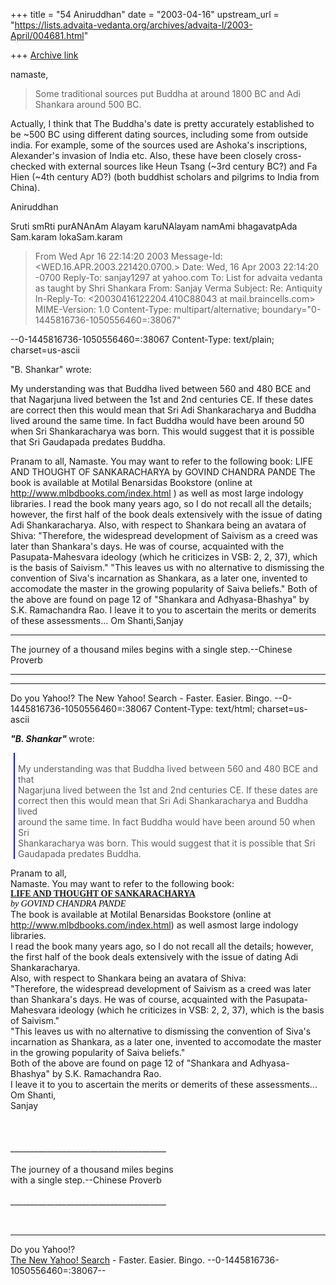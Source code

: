+++
title = "54 Aniruddhan"
date = "2003-04-16"
upstream_url = "https://lists.advaita-vedanta.org/archives/advaita-l/2003-April/004681.html"

+++
[Archive link](https://lists.advaita-vedanta.org/archives/advaita-l/2003-April/004681.html)

namaste,

>Some traditional sources put Buddha at around 1800 BC
>and Adi Shankara around 500 BC.

Actually, I think that The Buddha's date is pretty accurately established
to be ~500 BC using different dating sources, including some from outside
india. For example, some of the sources used are Ashoka's inscriptions,
Alexander's invasion of India etc. Also, these have been closely cross-
checked with external sources like Heun Tsang (~3rd century BC?) and Fa
Hien (~4th century AD?) (both buddhist scholars and pilgrims to India from
China).

Aniruddhan

Sruti smRti purANAnAm Alayam karuNAlayam
namAmi bhagavatpAda Sam.karam lokaSam.karam

>From  Wed Apr 16 22:14:20 2003
Message-Id: <WED.16.APR.2003.221420.0700.>
Date: Wed, 16 Apr 2003 22:14:20 -0700
Reply-To: sanjay1297 at yahoo.com
To: List for advaita vedanta as taught by Shri Shankara
        <ADVAITA-L at LISTS.ADVAITA-VEDANTA.ORG>
From: Sanjay Verma <sanjay1297 at YAHOO.COM>
Subject: Re: Antiquity
In-Reply-To: <20030416122204.410C88043 at mail.braincells.com>
MIME-Version: 1.0
Content-Type: multipart/alternative; boundary="0-1445816736-1050556460=:38067"

--0-1445816736-1050556460=:38067
Content-Type: text/plain; charset=us-ascii

"B. Shankar" <ShankarPll at AOL.COM> wrote:

My understanding was that Buddha lived between 560 and 480 BCE and that
Nagarjuna lived between the 1st and 2nd centuries CE. If these dates are
correct then this would mean that Sri Adi Shankaracharya and Buddha lived
around the same time. In fact Buddha would have been around 50 when Sri
Shankaracharya was born. This would suggest that it is possible that Sri
Gaudapada predates Buddha.

  Pranam to all, Namaste. You may want to refer to the following book: LIFE AND THOUGHT OF SANKARACHARYA
by GOVIND CHANDRA PANDE
The book is available at Motilal Benarsidas Bookstore (online at http://www.mlbdbooks.com/index.html ) as well as most large indology libraries. I read the book many years ago, so I do not recall all the details; however, the first half of the book deals extensively with the issue of dating Adi Shankaracharya. Also, with respect to Shankara being an avatara of Shiva: "Therefore, the widespread development of Saivism as a creed was later than Shankara's days. He was of course, acquainted with the Pasupata-Mahesvara ideology (which he criticizes in VSB: 2, 2, 37), which is the basis of Saivism." "This leaves us with no alternative to dismissing the convention of Siva's incarnation as Shankara, as a later one, invented to accomodate the master in the growing popularity of Saiva beliefs." Both of the above are found on page 12 of "Shankara and Adhyasa-Bhashya" by S.K. Ramachandra Rao. I leave it to you to ascertain the merits or demerits of these assessments... Om Shanti,Sanjay



_______________________________________

The journey of a thousand miles begins
with a single step.--Chinese Proverb

_______________________________________


---------------------------------
Do you Yahoo!?
The New Yahoo! Search - Faster. Easier. Bingo.
--0-1445816736-1050556460=:38067
Content-Type: text/html; charset=us-ascii

<DIV><STRONG><EM>"B. Shankar" <ShankarPll at AOL.COM></EM></STRONG> wrote:
<BLOCKQUOTE style="PADDING-LEFT: 5px; MARGIN-LEFT: 5px; BORDER-LEFT: #1010ff 2px solid">
<P><BR>My understanding was that Buddha lived between 560 and 480 BCE and that<BR>Nagarjuna lived between the 1st and 2nd centuries CE. If these dates are<BR>correct then this would mean that Sri Adi Shankaracharya and Buddha lived<BR>around the same time. In fact Buddha would have been around 50 when Sri<BR>Shankaracharya was born. This would suggest that it is possible that Sri<BR>Gaudapada predates Buddha.<BR></P></BLOCKQUOTE></DIV>
<DIV></DIV>
<DIV></DIV>
<DIV>Pranam to all,</DIV>
<DIV></DIV>
<DIV>Namaste. You may want to refer to the following book:</DIV>
<DIV></DIV>
<DIV><A href="http://www.mlbdbooks.com/bookcovers/religion/3-20/sankara.jpg"><STRONG><FONT face=TIMES>LIFE AND THOUGHT OF SANKARACHARYA</FONT></STRONG></A><STRONG><FONT face=TIMES color=#801905> <BR></FONT></STRONG><FONT color=#000000><FONT face=TIMES><I>by GOVIND CHANDRA PANDE </I><BR></FONT></FONT></DIV>
<DIV>The book is available at Motilal Benarsidas Bookstore (online at <A href="http://www.mlbdbooks.com/index.html">http://www.mlbdbooks.com/index.html</A>) as well asmost large indology libraries.</DIV>
<DIV></DIV>
<DIV>I read the book many years ago, so I do not recall all the details; however, the first half of the book deals extensively with the issue of dating Adi Shankaracharya.</DIV>
<DIV></DIV>
<DIV>Also, with respect to Shankara being an avatara of Shiva:</DIV>
<DIV></DIV>
<DIV>"Therefore, the widespread development of Saivism as a creed was later than Shankara's days. He was of course, acquainted with the Pasupata-Mahesvara ideology (which he criticizes in VSB: 2, 2, 37), which is the basis of Saivism."</DIV>
<DIV></DIV>
<DIV>"This leaves us with no alternative to dismissing the convention of Siva's incarnation as Shankara, as a later one, invented to accomodate the master in the growing popularity of Saiva beliefs."</DIV>
<DIV></DIV>
<DIV>Both of the above are found on page 12 of "Shankara and Adhyasa-Bhashya" by S.K. Ramachandra Rao.</DIV>
<DIV></DIV>
<DIV>I leave it to you to ascertain the merits or demerits of these assessments...</DIV>
<DIV></DIV>
<DIV>Om Shanti,</DIV>
<DIV>Sanjay<BR><BR></DIV><BR><BR>_______________________________________<br><br>The journey of a thousand miles begins<br>with a single step.--Chinese Proverb<br><br>_______________________________________<p><br><hr size=1>Do you Yahoo!?<br>
<a href="http://us.rd.yahoo.com/search/mailsig/*http://search.yahoo.com">The New Yahoo! Search</a> - Faster. Easier. Bingo.
--0-1445816736-1050556460=:38067--

